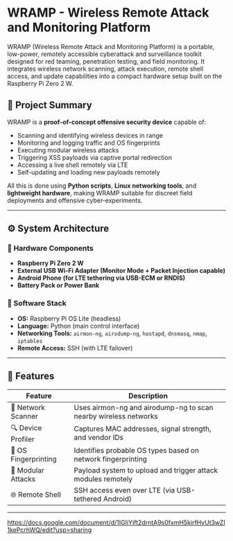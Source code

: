 # WRAMP - Wireless Remote Attack and Monitoring Platform

WRAMP (Wireless Remote Attack and Monitoring Platform) is a portable, low-power, remotely accessible cyberattack and surveillance toolkit designed for red teaming, penetration testing, and field monitoring. It integrates wireless network scanning, attack execution, remote shell access, and update capabilities into a compact hardware setup built on the Raspberry Pi Zero 2 W.

## 🧠 Project Summary

WRAMP is a **proof-of-concept offensive security device** capable of:

- Scanning and identifying wireless devices in range
- Monitoring and logging traffic and OS fingerprints
- Executing modular wireless attacks
- Triggering XSS payloads via captive portal redirection
- Accessing a live shell remotely via LTE
- Self-updating and loading new payloads remotely

All this is done using **Python scripts**, **Linux networking tools**, and **lightweight hardware**, making WRAMP suitable for discreet field deployments and offensive cyber-experiments.

---

## ⚙️ System Architecture

### 🧩 Hardware Components

- **Raspberry Pi Zero 2 W**
- **External USB Wi-Fi Adapter (Monitor Mode + Packet Injection capable)**
- **Android Phone (for LTE tethering via USB-ECM or RNDIS)**
- **Battery Pack or Power Bank**

### 🧰 Software Stack

- **OS:** Raspberry Pi OS Lite (headless)
- **Language:** Python (main control interface)
- **Networking Tools:** `airmon-ng`, `airodump-ng`, `hostapd`, `dnsmasq`, `nmap`, `iptables`
- **Remote Access:** SSH (with LTE failover)


---

## 🚀 Features

| Feature                  | Description                                                                 |
|--------------------------|-----------------------------------------------------------------------------|
| 📡 Network Scanner       | Uses airmon-ng and airodump-ng to scan nearby wireless networks             |
| 🔍 Device Profiler       | Captures MAC addresses, signal strength, and vendor IDs                     |
| 🧠 OS Fingerprinting     | Identifies probable OS types based on network fingerprinting                |
| 🎯 Modular Attacks       | Payload system to upload and trigger attack modules remotely                |
| 🌐 Remote Shell          | SSH access even over LTE (via USB-tethered Android)                         |       

---


https://docs.google.com/document/d/1IGIiYjft2drntA9s0fxmH5kirfHvUt3wZl1kePcrhWQ/edit?usp=sharing
